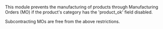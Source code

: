 This module prevents the manufacturing of products through Manufacturing
Orders (MO) if the product's category has the 'product_ok' field
disabled.

Subcontracting MOs are free from the above restrictions.
